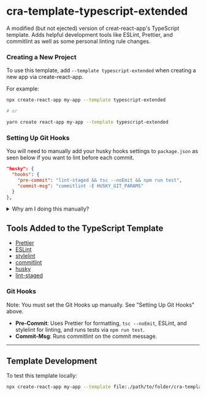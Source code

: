 # cra-template-typescript-extended

A modified (but not ejected) version of creat-react-app's TypeScript template. Adds helpful development tools like ESLint, Prettier, and commitlint as well as some personal linting rule changes.

### Creating a New Project

To use this template, add `--template typescript-extended` when creating a new app via create-react-app.

For example:

```sh
npx create-react-app my-app --template typescript-extended

# or

yarn create react-app my-app --template typescript-extended
```

### Setting Up Git Hooks

You will need to manually add your husky hooks settings to `package.json` as seen below if you want to lint before each commit.

```json
"husky": {
  "hooks": {
    "pre-commit": "lint-staged && tsc --noEmit && npm run test",
    "commit-msg": "commitlint -E HUSKY_GIT_PARAMS"
  }
},
```

<details>
  <summary>Why am I doing this manually?</summary>
  Because of the limiting nature of a non-ejected create-react-app project you are forced to have a Git repo initialized for you. This interacts poorly with pre-existing husky and lint-staged configs, and will hang the create-react-app process when creating a new project. There is unfortunately no great way I have found to automatically get around this issue without being hacky. 
</details>

## Tools Added to the TypeScript Template

- [Prettier](https://prettier.io/)
- [ESLint](https://eslint.org/)
- [stylelint](https://stylelint.io/)
- [commitlint](https://commitlint.js.org/#/)
- [husky](https://github.com/typicode/husky)
- [lint-staged](https://github.com/okonet/lint-staged)

### Git Hooks

Note: You must set the Git Hooks up manually. See "Setting Up Git Hooks" above.

- **Pre-Commit**: Uses Prettier for formatting, `tsc --noEmit`, ESLint, and stylelint for linting, and runs tests via `npm run test`.
- **Commit-Msg**: Runs commitlint on the commit message.

---

## Template Development

To test this template locally:

```sh
npx create-react-app my-app --template file:./path/to/folder/cra-template-typescript-extended
```

